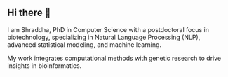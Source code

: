 ## Hi there 👋

I am Shraddha, PhD in Computer Science with a postdoctoral focus in biotechnology, specializing in Natural Language Processing (NLP), advanced statistical modeling, and machine learning.  

My work integrates computational methods with genetic research to drive insights in bioinformatics.
